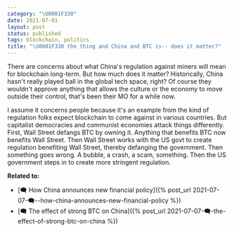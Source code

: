 ```yaml
---
category: "\U0001F330"
date: 2021-07-01
layout: post
status: published
tags: blockchain, politics
title: "\U0001F330 the thing and China and BTC is-- does it matter?"
---
```


There are concerns about what China's regulation against miners will mean for blockchain long-term. But how much does it matter? Historically, China hasn't really played ball in the global tech space, right? Of course they wouldn't approve anything that allows the culture or the economy to move outside their control, that's been their MO for a while now.

I assume it concerns people because it's an example from the kind of regulation folks expect blockchain to come against in various countries. But capitalist democracies and communist economies attack things differently. First, Wall Street defangs BTC by owning it. Anything that benefits BTC now benefits Wall Street. Then Wall Street works with the US govt to create regulation benefiting Wall Street, thereby defanging the government. Then something goes wrong. A bubble, a crash, a scam, something. Then the US government steps in to create more stringent regulation.

**Related to:**
- [🗨️  How China announces new financial policy]({% post_url 2021-07-07-🗨️--how-china-announces-new-financial-policy %})
- [🗨️ The effect of strong BTC on China]({% post_url 2021-07-07-🗨️-the-effect-of-strong-btc-on-china %})